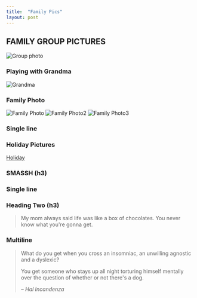 ```yaml
---
title:  "Family Pics"
layout: post
---
```



## FAMILY GROUP PICTURES 

![Group photo](https://lh3.googleusercontent.com/UlKznoy1pb3QMr4xSKi3jeJxsO37l1EZU48ybeqGTssPqZbbG0tADbOs5F7ZZEO2jos=w2400)

### Playing with Grandma
![Grandma](https://lh6.googleusercontent.com/qlsgIXubiUJgZW7mLlHb9fGbwpwlkHDcGW89tsJ-rE-LCcfovj5kRl-e3KiR_Ape9vY=w2400)

### Family Photo
![Family Photo](https://lh6.googleusercontent.com/hcPBdo7NR-S5cltAAwiKX-OKs_AdGdJfyshgxnHiOrtXaVwWmgJIUiHh0zQad82QPhM=w2400)
![Family Photo2](https://lh6.googleusercontent.com/0dnjU3ce6SdlfVg6y24GHplTJlixZY_fFPgME0xrnc7NtujlPjWzHCSLQuJa_vTDAk8=w2400)
![Family Photo3](https://lh6.googleusercontent.com/cJD5wBXfbqtBaqgRUUn4xH-iut9AD6w5zaaCdQPBw6ZA_62j-I6aqvfLnNrFCKJz5x0=w2400)

### Single line
### Holiday Pictures

[Holiday](https://lh3.googleusercontent.com/9DsFLLRGyErU8kHGak-0ZvLuvKVwphoo1-otrQUpISPISb7n4hxRpRuWDALYQhOgGpo=w2400)

### SMASSH (h3)


### Single line






### Heading Two (h3)

> My mom always said life was like a box of chocolates. You never know what you're gonna get.

### Multiline

> What do you get when you cross an insomniac, an unwilling agnostic and a dyslexic?
>
> You get someone who stays up all night torturing himself mentally over the question of whether or not there's a dog.
>
> – _Hal Incandenza_


